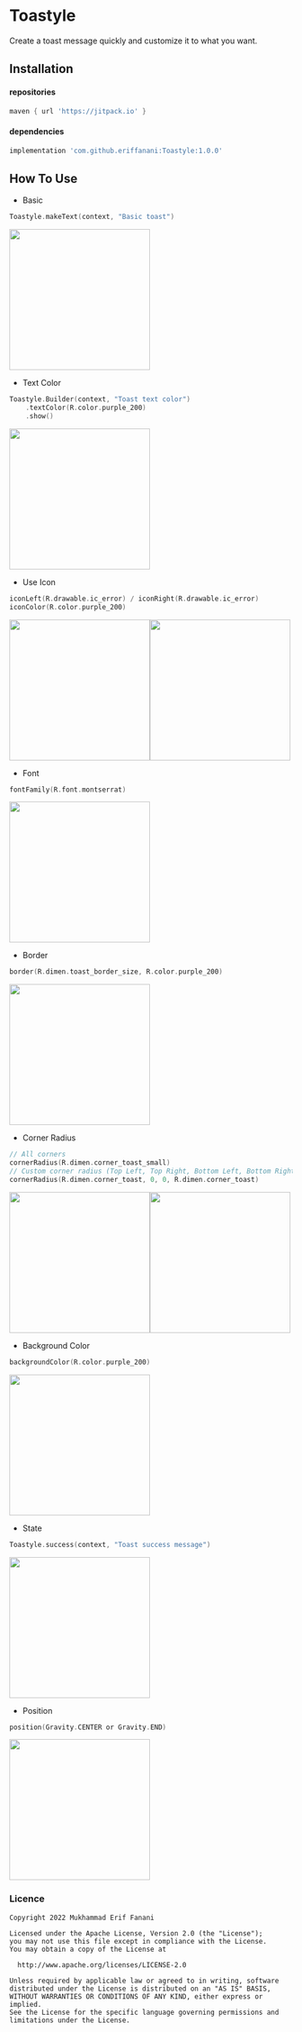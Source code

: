 # Toastyle
Create a toast message quickly and customize it to what you want.

## Installation
#### repositories
```gradle
maven { url 'https://jitpack.io' }
```

#### dependencies
```gradle
implementation 'com.github.eriffanani:Toastyle:1.0.0'
```

## How To Use
* Basic
```kotlin
Toastyle.makeText(context, "Basic toast")
```
<img src="https://user-images.githubusercontent.com/26743731/195301822-74eb2b47-13a6-4ea3-89fe-fdaad87c3569.gif" width="250px"/>

* Text Color
```kotlin
Toastyle.Builder(context, "Toast text color")
    .textColor(R.color.purple_200)
    .show()
```
<img src="https://user-images.githubusercontent.com/26743731/195302448-68796353-dddf-4df9-b60f-8cb9039802fe.gif" width="250px"/>

* Use Icon
```kotlin
iconLeft(R.drawable.ic_error) / iconRight(R.drawable.ic_error)
iconColor(R.color.purple_200)
```
<img src="https://user-images.githubusercontent.com/26743731/195303294-a4f87d80-c019-4e9b-9708-1829ce563c9b.gif" width="250px"/><img src="https://user-images.githubusercontent.com/26743731/195303692-917a642b-b3a7-4e2e-a21f-ce645e7cece1.gif" width="250px"/>

* Font
```kotlin
fontFamily(R.font.montserrat)
```
<img src="https://user-images.githubusercontent.com/26743731/195304711-1536f088-0207-470a-ae2c-53e8a2f0e60f.gif" width="250px"/>

* Border
```kotlin
border(R.dimen.toast_border_size, R.color.purple_200)
```
<img src="https://user-images.githubusercontent.com/26743731/195305125-bef60ea1-fd78-42b4-a91f-18970abc021b.gif" width="250px"/>

* Corner Radius
```kotlin
// All corners
cornerRadius(R.dimen.corner_toast_small) 
// Custom corner radius (Top Left, Top Right, Bottom Left, Bottom Right)
cornerRadius(R.dimen.corner_toast, 0, 0, R.dimen.corner_toast)
```
<img src="https://user-images.githubusercontent.com/26743731/195304276-661667de-b901-4d5b-9738-c09b76fc61a4.gif" width="250px"/><img src="https://user-images.githubusercontent.com/26743731/195304312-ac5e2116-25ff-4d63-88ad-343278aa3d5c.gif" width="250px"/>

* Background Color
```kotlin
backgroundColor(R.color.purple_200)
```
<img src="https://user-images.githubusercontent.com/26743731/195305885-6787d02b-9f66-49e3-92c3-7f87cb71c13f.gif" width="250px"/>

* State
```kotlin
Toastyle.success(context, "Toast success message")
```
<img src="https://user-images.githubusercontent.com/26743731/195306081-19331acb-fcbc-4591-9e67-147dbde6a603.gif" width="250px"/>

* Position
```kotlin
position(Gravity.CENTER or Gravity.END)
```
<img src="https://user-images.githubusercontent.com/26743731/195306416-2e5ecc60-1f9c-4cd2-9cd9-c4d5e8dd34b1.gif" width="250px"/>


### Licence
```license
Copyright 2022 Mukhammad Erif Fanani

Licensed under the Apache License, Version 2.0 (the "License");
you may not use this file except in compliance with the License.
You may obtain a copy of the License at

  http://www.apache.org/licenses/LICENSE-2.0

Unless required by applicable law or agreed to in writing, software
distributed under the License is distributed on an "AS IS" BASIS,
WITHOUT WARRANTIES OR CONDITIONS OF ANY KIND, either express or implied.
See the License for the specific language governing permissions and
limitations under the License.
```
